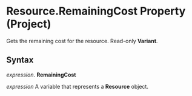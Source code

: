 
# Resource.RemainingCost Property (Project)

Gets the remaining cost for the resource. Read-only  **Variant**.


## Syntax

 _expression_. **RemainingCost**

 _expression_ A variable that represents a **Resource** object.

